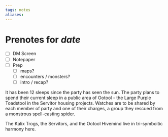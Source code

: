 ```yaml
---
tags: notes
aliases:
---
```


# Prenotes for *date*
- [ ] DM Screen
- [ ] Notepaper
- [ ] Prep
	- [ ] maps?
	- [ ] encounters / monsters?
	- [ ] intro / recap?

It has been 12 sleeps since the party has seen the sun. The party plans to spend their current sleep in a public area of Ootool - the Large Purple Toadstool in the Servitor housing projects. Watches are to be shared by each member of party and one of their charges, a group they rescued from a monstrous spell-casting spider.

The Kalix Trogs, the Servitors, and the Ootool Hivemind live in tri-symboitic harmony here.